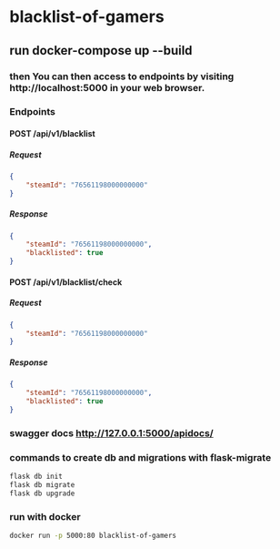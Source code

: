 # blacklist-of-gamers
## run docker-compose up --build
### then You can then access to endpoints by visiting http://localhost:5000 in your web browser.

### Endpoints
#### POST /api/v1/blacklist
##### Request
```json
{
    "steamId": "76561198000000000"
}
```
##### Response
```json
{
    "steamId": "76561198000000000",
    "blacklisted": true
}
```
#### POST /api/v1/blacklist/check
##### Request
```json
{
    "steamId": "76561198000000000"
}
```
##### Response
```json
{
    "steamId": "76561198000000000",
    "blacklisted": true
}
```

### swagger docs http://127.0.0.1:5000/apidocs/

### commands to create db and migrations with flask-migrate
```bash
flask db init
flask db migrate
flask db upgrade
```

### run with docker
```bash
docker run -p 5000:80 blacklist-of-gamers
```